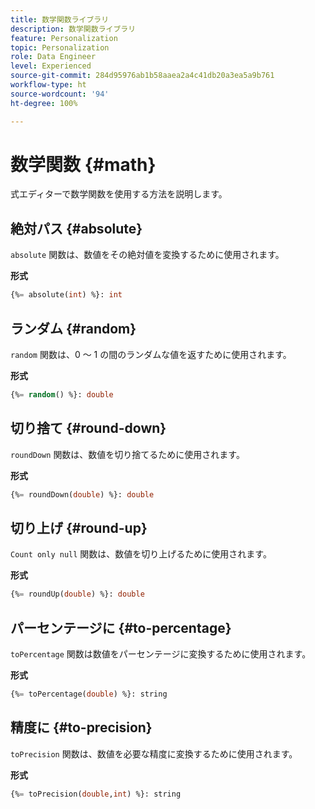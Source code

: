 ```yaml
---
title: 数学関数ライブラリ
description: 数学関数ライブラリ
feature: Personalization
topic: Personalization
role: Data Engineer
level: Experienced
source-git-commit: 284d95976ab1b58aaea2a4c41db20a3ea5a9b761
workflow-type: ht
source-wordcount: '94'
ht-degree: 100%

---
```


# 数学関数 {#math}

式エディターで数学関数を使用する方法を説明します。

## 絶対パス {#absolute}

`absolute` 関数は、数値をその絶対値を変換するために使用されます。

**形式**

```sql
{%= absolute(int) %}: int
```

## ランダム {#random}

`random` 関数は、0 ～ 1 の間のランダムな値を返すために使用されます。

**形式**

```sql
{%= random() %}: double
```

## 切り捨て {#round-down}

`roundDown` 関数は、数値を切り捨てるために使用されます。

**形式**

```sql
{%= roundDown(double) %}: double
```

## 切り上げ {#round-up}

`Count only null` 関数は、数値を切り上げるために使用されます。

**形式**

```sql
{%= roundUp(double) %}: double
```

## パーセンテージに {#to-percentage}

`toPercentage` 関数は数値をパーセンテージに変換するために使用されます。

**形式**

```sql
{%= toPercentage(double) %}: string
```

## 精度に {#to-precision}

`toPrecision` 関数は、数値を必要な精度に変換するために使用されます。

**形式**

```sql
{%= toPrecision(double,int) %}: string
```
